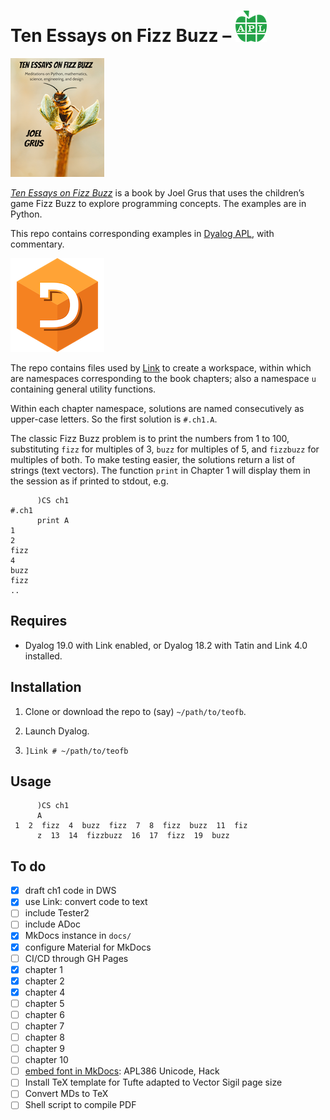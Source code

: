 # Ten Essays on Fizz Buzz – ![APL logo](img/apl-logo.png)

![Ten Essays on Fizz Buzz cover](img/fizzbuzz-cover.png)

[*Ten Essays on Fizz Buzz*](https://joelgrus.com/2020/06/06/ten-essays-on-fizz-buzz/) is a book by Joel Grus that uses the children’s game Fizz Buzz to explore programming concepts. The examples are in Python. 

This repo contains corresponding examples in [Dyalog APL](https://dyalog.com), with commentary.

![Dyalog logo](img/dyalog-logo.png)

The repo contains files used by [Link](https://dyalog.github.io/link/) to create a workspace, within which are namespaces corresponding to the book chapters; also a namespace `u` containing general utility functions.

Within each chapter namespace, solutions are named consecutively as upper-case letters. So the first solution is `#.ch1.A`. 

The classic Fizz Buzz problem is to print the numbers from 1 to 100, substituting `fizz` for multiples of 3, `buzz` for multiples of 5, and `fizzbuzz` for multiples of both. To make testing easier, the solutions return a list of strings (text vectors). The function `print` in Chapter 1 will display them in the session as if printed to stdout, e.g.

```apl
      )CS ch1
#.ch1
      print A
1
2
fizz
4
buzz
fizz
..
```


## Requires

-   Dyalog 19.0 with Link enabled, or Dyalog 18.2 with Tatin and Link 4.0 installed.

## Installation

1.  Clone or download the repo to (say) `~/path/to/teofb`.

2.  Launch Dyalog.

3.  `]Link # ~/path/to/teofb`

## Usage

```apl
      )CS ch1
      A
 1  2  fizz  4  buzz  fizz  7  8  fizz  buzz  11  fiz
      z  13  14  fizzbuzz  16  17  fizz  19  buzz 
```

## To do

- [x] draft ch1 code in DWS
- [x] use Link: convert code to text
- [ ] include Tester2
- [ ] include ADoc
- [x] MkDocs instance in `docs/`
- [x] configure Material for MkDocs
- [ ] CI/CD through GH Pages
- [x] chapter 1
- [x] chapter 2
- [x] chapter 4
- [ ] chapter 5
- [ ] chapter 6
- [ ] chapter 7
- [ ] chapter 8
- [ ] chapter 9
- [ ] chapter 10
- [ ] [embed font in MkDocs](https://squidfunk.github.io/mkdocs-material/setup/changing-the-fonts/): APL386 Unicode, Hack
- [ ] Install TeX template for Tufte adapted to Vector Sigil page size
- [ ] Convert MDs to TeX
- [ ] Shell script to compile PDF
